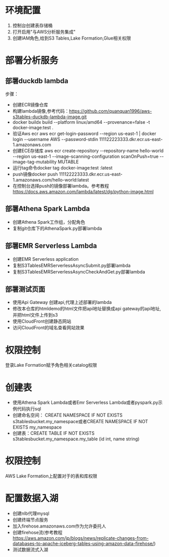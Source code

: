 # 环境配置
1. 控制台创建表存储桶
2. 打开启用"与AWS分析服务集成"
3. 创建IAM角色,给到S3 Tables,Lake Formation,Glue相关权限
# 部署分析服务
## 部署duckdb lambda
步骤：
- 创建ECR镜像仓库
- 构建lambda镜像,参考代码：https://github.com/quanquan1996/aws-s3tables-duckdb-lambda-image.git
- docker buildx build --platform linux/amd64 --provenance=false -t docker-image:test .
- 验证Aws ecr aws ecr get-login-password --region us-east-1 | docker login --username AWS --password-stdin 111122223333.dkr.ecr.us-east-1.amazonaws.com
- 创建ECE存储库 aws ecr create-repository --repository-name hello-world --region us-east-1 --image-scanning-configuration scanOnPush=true --image-tag-mutability MUTABLE
- 运行tag命令docker tag docker-image:test <ECRrepositoryUri>:latest
- push镜像docker push 111122223333.dkr.ecr.us-east-1.amazonaws.com/hello-world:latest
- 在控制台选择push的镜像部署lambda。参考教程 https://docs.aws.amazon.com/lambda/latest/dg/python-image.html
## 部署Athena Spark Lambda
- 创建Athena Spark工作组，分配角色
- 复制git仓库下的AthenaSpark.py部署lambda
## 部署EMR Serverless Lambda
- 创建EMR Serverless application
- 复制S3TablesEMRServerlessAsyncSubmit.py部署lambda
- 复制S3TablesEMRServerlessAsyncCheckAndGet.py部署lambda
## 部署测试页面
- 使用Api Gateway 创建api,代理上述部署的lambda
- 修改本仓库的htmldemo的html文件把api地址替换成api gateway的api地址,并把html文件上传到s3
- 使用CloudFront创建静态网站
- 访问CloudFront的域名查看网站效果
# 权限控制
登录Lake Formation赋予角色相关catalog权限
# 创建表
- 使用Athena Spark Lambda或者Emr Serverless Lambda或者pyspark.py示例代码执行sql   
- 创建命名空间： CREATE NAMESPACE IF NOT EXISTS s3tablesbucket.my_namespace或者CREATE NAMESPACE IF NOT EXISTS my_namespace
- 创建表：CREATE TABLE IF NOT EXISTS s3tablesbucket.my_namespace.my_table (id int, name string)
# 权限控制
AWS Lake Formation上配置对于的表和库权限
# 配置数据入湖
- 创建nlb代理mysql
- 创建终端节点服务
- 加入firehose.amazonaws.com作为允许委托人
- 创建firehose流(参考教程 https://aws.amazon.com/jp/blogs/news/replicate-changes-from-databases-to-apache-iceberg-tables-using-amazon-data-firehose/)
- 测试数据流式入湖
